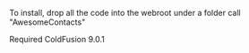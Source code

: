 To install, drop all the code into the webroot under a folder call "AwesomeContacts"

Required ColdFusion 9.0.1